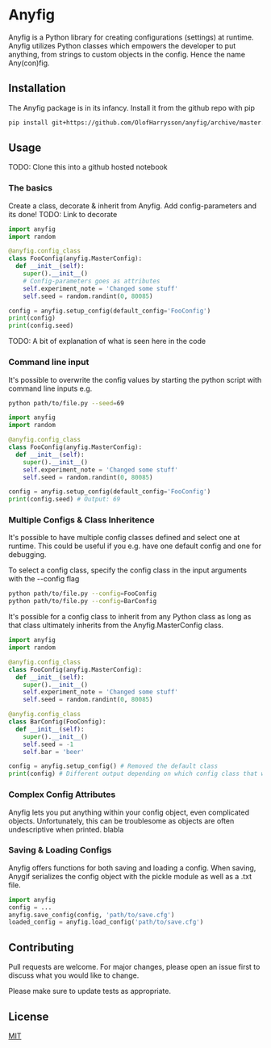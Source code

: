 # Anyfig

Anyfig is a Python library for creating configurations (settings) at runtime. Anyfig utilizes Python classes which empowers the developer to put anything, from strings to custom objects in the config. Hence the name Any(con)fig.

## Installation
The Anyfig package is in its infancy. Install it from the github repo with pip

```bash
pip install git+https://github.com/OlofHarrysson/anyfig/archive/master.zip
```

## Usage
TODO: Clone this into a github hosted notebook

### The basics
Create a class, decorate & inherit from Anyfig. Add config-parameters and its done!
TODO: Link to decorate

```python
import anyfig
import random

@anyfig.config_class
class FooConfig(anyfig.MasterConfig):
  def __init__(self):
    super().__init__()
    # Config-parameters goes as attributes
    self.experiment_note = 'Changed some stuff'
    self.seed = random.randint(0, 80085)

config = anyfig.setup_config(default_config='FooConfig')
print(config)
print(config.seed)
```

TODO: A bit of explanation of what is seen here in the code

### Command line input

It's possible to overwrite the config values by starting the python script with command line inputs e.g.
```bash
python path/to/file.py --seed=69
```

```python
import anyfig
import random

@anyfig.config_class
class FooConfig(anyfig.MasterConfig):
  def __init__(self):
    super().__init__()
    self.experiment_note = 'Changed some stuff'
    self.seed = random.randint(0, 80085)

config = anyfig.setup_config(default_config='FooConfig')
print(config.seed) # Output: 69
```

### Multiple Configs & Class Inheritence

It's possible to have multiple config classes defined and select one at runtime. This could be useful if you e.g. have one default config and one for debugging.

To select a config class, specify the config class in the input arguments with the --config flag

```bash
python path/to/file.py --config=FooConfig
python path/to/file.py --config=BarConfig
```

It's possible for a config class to inherit from any Python class as long as that class ultimately inherits from the Anyfig.MasterConfig class.

```python
import anyfig
import random

@anyfig.config_class
class FooConfig(anyfig.MasterConfig):
  def __init__(self):
    super().__init__()
    self.experiment_note = 'Changed some stuff'
    self.seed = random.randint(0, 80085)

@anyfig.config_class
class BarConfig(FooConfig):
  def __init__(self):
    super().__init__()
    self.seed = -1
    self.bar = 'beer'

config = anyfig.setup_config() # Removed the default class
print(config) # Different output depending on which config class that was selected
```

### Complex Config Attributes
Anyfig lets you put anything within your config object, even complicated objects. Unfortunately, this can be troublesome as objects are often undescriptive when printed.
blabla


### Saving & Loading Configs
Anyfig offers functions for both saving and loading a config. When saving, Anygif serializes the config object with the pickle module as well as a .txt file.  

```python
import anyfig
config = ...
anyfig.save_config(config, 'path/to/save.cfg')
loaded_config = anyfig.load_config('path/to/save.cfg')
```

## Contributing
Pull requests are welcome. For major changes, please open an issue first to discuss what you would like to change.

Please make sure to update tests as appropriate.

## License
[MIT](https://choosealicense.com/licenses/mit/)


<!-- ## The seed that grew into Anyfig

Normally, configurations are written in static .txt/.json/.yaml files or parsed from input commands via argparse. These solutions are rigid and often lead to duplicated code and ugly control statements to act on the configuration flag, e.g.

```python # TODO: better example + can I even avoid this?
if config['move'] == 'turn left':
  move = TurnLeftClass()
elif config['move'] == 'turn right':
  move = TurnRightClass()
...
```

Because Anyfig utilizes normal Python classes, it can avoid duplicated code by inheritence. One can also use other Python code/modules to directly define config parameters as the config-classes are built during runtime.

A good example of this is a random seed. Say that a developer is doing an experiement with some randomness. The developer wants to be able to reproduce the experiment by seeding and saving the seed.

TODO link to seed?

A first approach would be to have the seed in a text file and save the file along with the experiment results

```json
{"seed": 80085}
```

Great! The program is seeded and reproducable. But... its not really random anymore. The seed is static, thus 

This particular seed turned out be really bad and doesn't represent the outcome of an average seed. The static seed hinders the developer to understand how the experiment behaves under different seeds.

Aha, but argparse solves this! A default seed can be specified with the option to override it with an input flag.
```python
import argparse
parser = argparse.ArgumentParser()
parser.add_argument("--seed", default=80085)
```

All is well. Except that the developer has to type "--seed=~freshest of seeds~" everytime the program is executed. How many of your developer friends enjoys pondering which seed that should be next?


So the developer wants to have different seeds but believes that manual seed-selecting labor is for suckers (and rightfully so). If only it was possible to automatically generate a seed on the fly...


```python
import argparse
import random
parser = argparse.ArgumentParser()
parser.add_argument("--seed", default=random.randint(0, 80085))
```

Voila! This demonstrates the power of generating a config at runtime. But what doesn't argparse solve?

Have to different entrypoints with different default values without duplicated code


```python
import argparse
import random
parser = argparse.ArgumentParser()
debug_default = False
parser.add_argument("--debug", default=debug_default)

if debug_default:
  parser.add_argument("--seed", default=80085)
else:
  parser.add_argument("--seed", default=random.randint(0, 80085))
```






move to what anyfig offers

TODO: Possibly go from file seed -> solved by argparse -> but argparse doesnt solve this case.
 -->